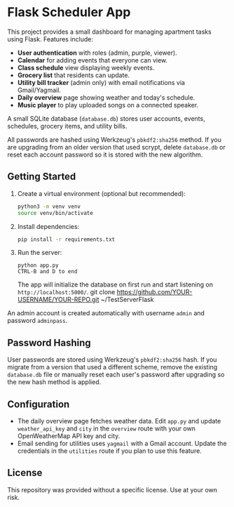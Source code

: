 # Flask Scheduler App

This project provides a small dashboard for managing apartment tasks using Flask. Features include:

- **User authentication** with roles (admin, purple, viewer).
- **Calendar** for adding events that everyone can view.
- **Class schedule** view displaying weekly events.
- **Grocery list** that residents can update.
- **Utility bill tracker** (admin only) with email notifications via Gmail/Yagmail.
- **Daily overview** page showing weather and today's schedule.
- **Music player** to play uploaded songs on a connected speaker.


A small SQLite database (`database.db`) stores user accounts, events, schedules, grocery items, and utility bills.

All passwords are hashed using Werkzeug's `pbkdf2:sha256` method. If you are upgrading from an older version that used scrypt, delete `database.db` or reset each account password so it is stored with the new algorithm.

## Getting Started

1. Create a virtual environment (optional but recommended):
   ```bash
   python3 -m venv venv
   source venv/bin/activate
   ```
2. Install dependencies:
   ```bash
   pip install -r requirements.txt
   ```
3. Run the server:
   ```tmux attach -t flaskserver
   python app.py
   CTRL-B and D to end
   ```
   The app will initialize the database on first run and start listening on `http://localhost:5000/`.
git clone https://github.com/YOUR-USERNAME/YOUR-REPO.git ~/TestServerFlask

An admin account is created automatically with username `admin` and password `adminpass`.

## Password Hashing

User passwords are stored using Werkzeug's `pbkdf2:sha256` hash. If you migrate from a version that used a different scheme, remove the existing `database.db` file or manually reset each user's password after upgrading so the new hash method is applied.

## Configuration

- The daily overview page fetches weather data. Edit `app.py` and update `weather_api_key` and `city` in the `overview` route with your own OpenWeatherMap API key and city.
- Email sending for utilities uses `yagmail` with a Gmail account. Update the credentials in the `utilities` route if you plan to use this feature.

## License

This repository was provided without a specific license. Use at your own risk.